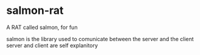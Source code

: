 # salmon-rat
A RAT called salmon, for fun

salmon is the library used to comunicate between the server and the client
server and client are self explanitory
